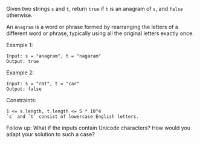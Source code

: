 Given two strings `s` and `t`, return `true` if `t` is an anagram of `s`, and `false` otherwise.

An `Anagram` is a word or phrase formed by rearranging the letters of a different word or phrase, typically using all the original letters exactly once.

 

Example 1:
```
Input: s = "anagram", t = "nagaram"
Output: true
```
Example 2:
```
Input: s = "rat", t = "car"
Output: false
 ```

Constraints:
```
1 <= s.length, t.length <= 5 * 10^4
`s` and `t` consist of lowercase English letters.
 ```

Follow up: What if the inputs contain Unicode characters? How would you adapt your solution to such a case?